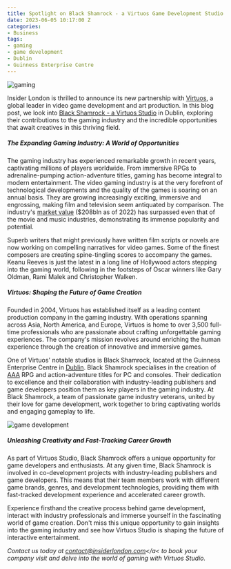 ```yaml
---
title: Spotlight on Black Shamrock - a Virtuos Game Development Studio in Dublin
date: 2023-06-05 10:17:00 Z
categories:
- Business
tags:
- gaming
- game development
- Dublin
- Guinness Enterprise Centre
---
```


![gaming](/uploads/AdobeStock_130277488_gaming_resized.jpg)

Insider London is thrilled to announce its new partnership with [Virtuos](https://www.virtuosgames.com), a global leader in video game development and art production. In this blog post, we look into [Black Shamrock - a Virtuos Studio](https://www.black-shamrock.com/) in Dublin, exploring their contributions to the gaming industry and the incredible opportunities that await creatives in this thriving field.

##### The Expanding Gaming Industry: A World of Opportunities

The gaming industry has experienced remarkable growth in recent years, captivating millions of players worldwide. From immersive RPGs to adrenaline-pumping action-adventure titles, gaming has become integral to modern entertainment. The video gaming industry is at the very forefront of technological developments and the quality of the games is soaring on an annual basis. They are growing increasingly exciting, immersive and engrossing, making film and television seem antiquated by comparison. The industry's [market value](https://www.statista.com/topics/1680/gaming/#topicOverview) ($208bln as of 2022) has surpassed even that of the movie and music industries, demonstrating its immense popularity and potential.
 
Superb writers that might previously have written film scripts or novels are now working on compelling narratives for video games. Some of the finest composers are creating spine-tingling scores to accompany the games. Keanu Reeves is just the latest in a long line of Hollywood actors stepping into the gaming world, following in the footsteps of Oscar winners like Gary Oldman, Rami Malek and Christopher Walken.


##### Virtuos: Shaping the Future of Game Creation

Founded in 2004, Virtuos has established itself as a leading content production company in the gaming industry. With operations spanning across Asia, North America, and Europe, Virtuos is home to over 3,500 full-time professionals who are passionate about crafting unforgettable gaming experiences. The company's mission revolves around enriching the human experience through the creation of innovative and immersive games.

One of Virtuos' notable studios is Black Shamrock, located at the Guinness Enterprise Centre in [Dublin](https://www.insiderlondon.com/blog/dublin-the-emerging-global-tech-hub/). Black Shamrock specialises in the creation of [AAA](https://www.trustedreviews.com/explainer/what-are-aaa-games-4259739) RPG and action-adventure titles for PC and consoles. Their dedication to excellence and their collaboration with industry-leading publishers and game developers position them as key players in the gaming industry. At Black Shamrock, a team of passionate game industry veterans, united by their love for game development, work together to bring captivating worlds and engaging gameplay to life.

![game development](/uploads/AdobeStock_449135689_gamin2_resized.jpg)

##### Unleashing Creativity and Fast-Tracking Career Growth

As part of Virtuos Studio, Black Shamrock offers a unique opportunity for game developers and enthusiasts. At any given time, Black Shamrock is involved in co-development projects with industry-leading publishers and game developers. This means that their team members work with different game brands, genres, and development technologies, providing them with fast-tracked development experience and accelerated career growth.

Experience firsthand the creative process behind game development, interact with industry professionals and immerse yourself in the fascinating world of game creation. Don't miss this unique opportunity to gain insights into the gaming industry and see how Virtuos Studio is shaping the future of interactive entertainment. 

*Contact us today at <a href="mailto:contact@insiderlondon.com">contact@insiderlondon.com</a< to book your company visit and delve into the world of gaming with Virtuos Studio.*
